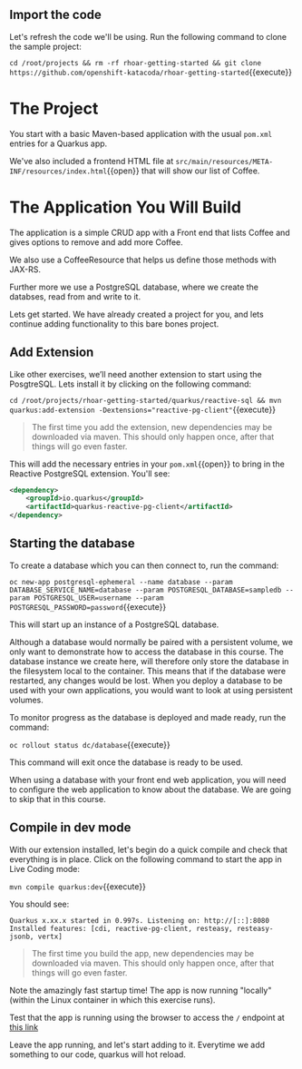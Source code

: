 ## Import the code

Let's refresh the code we'll be using. Run the following command to clone the sample project:

`cd /root/projects && rm -rf rhoar-getting-started && git clone https://github.com/openshift-katacoda/rhoar-getting-started`{{execute}}

# The Project

You start with a basic Maven-based application with the usual `pom.xml` entries for a Quarkus app.

We've also included a frontend HTML file at `src/main/resources/META-INF/resources/index.html`{{open}} that will show our list of Coffee.

# The Application You Will Build

The application is a simple CRUD app with a Front end that lists Coffee and gives options to remove and add more Coffee. 

We also use a CoffeeResource that helps us define those methods with JAX-RS. 

Further more we use a PostgreSQL database, where we create the databses, read from and write to it. 

Lets get started. We have already created a project for you, and lets continue adding functionality to this bare bones project. 

## Add Extension

Like other exercises, we’ll need another extension to start using the PosgtreSQL. Lets install it by clicking on the following command:

`cd /root/projects/rhoar-getting-started/quarkus/reactive-sql &&
  mvn quarkus:add-extension -Dextensions="reactive-pg-client"`{{execute}}

> The first time you add the extension, new dependencies may be downloaded via maven. This should only happen once, after that things will go even faster.

This will add the necessary entries in your `pom.xml`{{open}} to bring in the Reactive PostgreSQL extension. You'll see:

```xml
<dependency>
    <groupId>io.quarkus</groupId>
    <artifactId>quarkus-reactive-pg-client</artifactId>
</dependency>
```

## Starting the database
To create a database which you can then connect to, run the command:

``oc new-app postgresql-ephemeral --name database --param DATABASE_SERVICE_NAME=database --param POSTGRESQL_DATABASE=sampledb --param POSTGRESQL_USER=username --param POSTGRESQL_PASSWORD=password``{{execute}}

This will start up an instance of a PostgreSQL database.

Although a database would normally be paired with a persistent volume, we only want to demonstrate how to access the database in this course. The database instance we create here, will therefore only store the database in the filesystem local to the container. This means that if the database were restarted, any changes would be lost. When you deploy a database to be used with your own applications, you would want to look at using persistent volumes.

To monitor progress as the database is deployed and made ready, run the command:

``oc rollout status dc/database``{{execute}}

This command will exit once the database is ready to be used.

When using a database with your front end web application, you will need to configure the web application to know about the database. We are going to skip that in this course.

## Compile in dev mode

With our extension installed, let's begin do a quick compile and check that everything is in place. Click on the following command to start the app in Live Coding mode:

```mvn compile quarkus:dev```{{execute}}

You should see:

```console
Quarkus x.xx.x started in 0.997s. Listening on: http://[::]:8080
Installed features: [cdi, reactive-pg-client, resteasy, resteasy-jsonb, vertx]
```
> The first time you build the app, new dependencies may be downloaded via maven. This should only happen once, after that things will go even faster.

Note the amazingly fast startup time! The app is now running "locally" (within the Linux container in which this exercise runs).

Test that the app is running using the browser to access the `/` endpoint at [this link](https://[[CLIENT_SUBDOMAIN]]-8080-[[KATACODA_HOST]].environments.katacoda.com/)

Leave the app running, and let's start adding to it. Everytime we add something to our code, quarkus will hot reload.
